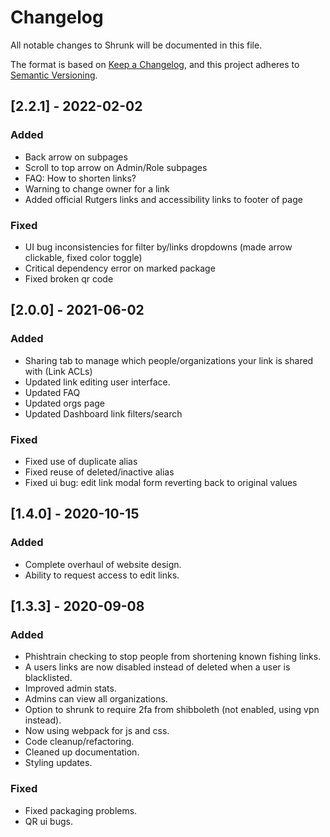 # Changelog

All notable changes to Shrunk will be documented in this file.

The format is based on [Keep a Changelog](https://keepachangelog.com/en/1.0.0/),
and this project adheres to [Semantic Versioning](https://semver.org/spec/v2.0.0.html).

## [2.2.1] - 2022-02-02

### Added
- Back arrow on subpages
- Scroll to top arrow on Admin/Role subpages
- FAQ: How to shorten links?
- Warning to change owner for a link
- Added official Rutgers links and accessibility links to footer of page

### Fixed
- UI bug inconsistencies for filter by/links dropdowns (made arrow clickable, fixed color toggle)
- Critical dependency error on marked package
- Fixed broken qr code

## [2.0.0] - 2021-06-02

### Added
- Sharing tab to manage which people/organizations your link is shared with (Link ACLs)
- Updated link editing user interface.
- Updated FAQ
- Updated orgs page
- Updated Dashboard link filters/search

### Fixed
- Fixed use of duplicate alias
- Fixed reuse of deleted/inactive alias
- Fixed ui bug: edit link modal form reverting back to original values

## [1.4.0] - 2020-10-15

### Added
- Complete overhaul of website design.
- Ability to request access to edit links.

## [1.3.3] - 2020-09-08

### Added
- Phishtrain checking to stop people from shortening known fishing links.
- A users links are now disabled instead of deleted when a user is blacklisted.
- Improved admin stats.
- Admins can view all organizations.
- Option to shrunk to require 2fa from shibboleth (not enabled, using vpn instead).
- Now using webpack for js and css.
- Code cleanup/refactoring.
- Cleaned up documentation.
- Styling updates.

### Fixed
- Fixed packaging problems.
- QR ui bugs.
